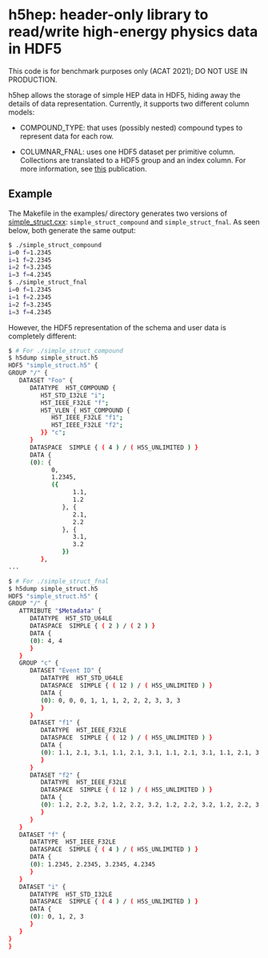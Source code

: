 # h5hep: header-only library to read/write high-energy physics data in HDF5
This code is for benchmark purposes only (ACAT 2021); DO NOT USE IN PRODUCTION.

h5hep allows the storage of simple HEP data in HDF5, hiding away the details of data representation. Currently, it supports two different column models:

- COMPOUND_TYPE: that uses (possibly nested) compound types to represent data for each row.

- COLUMNAR_FNAL: uses one HDF5 dataset per primitive column. Collections are translated to a HDF5 group and an index column. For more information, see [this](https://inspirehep.net/files/e048b0cd122919dc9a009793983a81e0) publication.

## Example
The Makefile in the examples/ directory generates two versions of [simple_struct.cxx](https://github.com/jalopezg-r00t/h5hep/blob/master/examples/simple_struct.cxx): `simple_struct_compound` and `simple_struct_fnal`. As seen below, both generate the same output:
```bash
$ ./simple_struct_compound
i=0 f=1.2345
i=1 f=2.2345
i=2 f=3.2345
i=3 f=4.2345
$ ./simple_struct_fnal
i=0 f=1.2345
i=1 f=2.2345
i=2 f=3.2345
i=3 f=4.2345
```

However, the HDF5 representation of the schema and user data is completely different:
```bash
$ # For ./simple_struct_compound
$ h5dump simple_struct.h5
HDF5 "simple_struct.h5" {
GROUP "/" {
   DATASET "Foo" {
      DATATYPE  H5T_COMPOUND {
         H5T_STD_I32LE "i";
         H5T_IEEE_F32LE "f";
         H5T_VLEN { H5T_COMPOUND {
            H5T_IEEE_F32LE "f1";
            H5T_IEEE_F32LE "f2";
         }} "c";
      }
      DATASPACE  SIMPLE { ( 4 ) / ( H5S_UNLIMITED ) }
      DATA {
      (0): {
            0,
            1.2345,
            ({
                  1.1,
                  1.2
               }, {
                  2.1,
                  2.2
               }, {
                  3.1,
                  3.2
               })
         },
...

$ # For ./simple_struct_fnal
$ h5dump simple_struct.h5
HDF5 "simple_struct.h5" {
GROUP "/" {
   ATTRIBUTE "$Metadata" {
      DATATYPE  H5T_STD_U64LE
      DATASPACE  SIMPLE { ( 2 ) / ( 2 ) }
      DATA {
      (0): 4, 4
      }
   }
   GROUP "c" {
      DATASET "Event ID" {
         DATATYPE  H5T_STD_U64LE
         DATASPACE  SIMPLE { ( 12 ) / ( H5S_UNLIMITED ) }
         DATA {
         (0): 0, 0, 0, 1, 1, 1, 2, 2, 2, 3, 3, 3
         }
      }
      DATASET "f1" {
         DATATYPE  H5T_IEEE_F32LE
         DATASPACE  SIMPLE { ( 12 ) / ( H5S_UNLIMITED ) }
         DATA {
         (0): 1.1, 2.1, 3.1, 1.1, 2.1, 3.1, 1.1, 2.1, 3.1, 1.1, 2.1, 3.1
         }
      }
      DATASET "f2" {
         DATATYPE  H5T_IEEE_F32LE
         DATASPACE  SIMPLE { ( 12 ) / ( H5S_UNLIMITED ) }
         DATA {
         (0): 1.2, 2.2, 3.2, 1.2, 2.2, 3.2, 1.2, 2.2, 3.2, 1.2, 2.2, 3.2
         }
      }
   }
   DATASET "f" {
      DATATYPE  H5T_IEEE_F32LE
      DATASPACE  SIMPLE { ( 4 ) / ( H5S_UNLIMITED ) }
      DATA {
      (0): 1.2345, 2.2345, 3.2345, 4.2345
      }
   }
   DATASET "i" {
      DATATYPE  H5T_STD_I32LE
      DATASPACE  SIMPLE { ( 4 ) / ( H5S_UNLIMITED ) }
      DATA {
      (0): 0, 1, 2, 3
      }
   }
}
}
```
